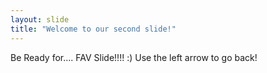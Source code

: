 ```yaml
---
layout: slide
title: "Welcome to our second slide!"
---
```

Be Ready for.... FAV Slide!!!! :) 
Use the left arrow to go back!
